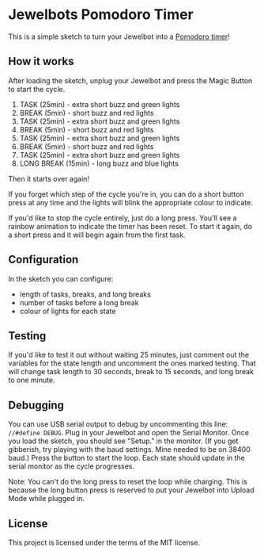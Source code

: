 # Jewelbots Pomodoro Timer

This is a simple sketch to turn your Jewelbot into a [Pomodoro timer](https://en.wikipedia.org/wiki/Pomodoro_Technique)!

## How it works

After loading the sketch, unplug your Jewelbot and press the Magic Button to start the cycle.

1. TASK (25min) - extra short buzz and green lights
2. BREAK (5min) - short buzz and red lights
3. TASK (25min) - extra short buzz and green lights
4. BREAK (5min) - short buzz and red lights
5. TASK (25min) - extra short buzz and green lights
6. BREAK (5min) - short buzz and red lights
7. TASK (25min) - extra short buzz and green lights
8. LONG BREAK (15min) - long buzz and blue lights

Then it starts over again!

If you forget which step of the cycle you're in, you can do a short button press at any time and the lights will blink the appropriate colour to indicate.

If you'd like to stop the cycle entirely, just do a long press. You'll see a rainbow animation to indicate the timer has been reset. To start it again, do a short press and it will begin again from the first task.

## Configuration

In the sketch you can configure:

* length of tasks, breaks, and long breaks
* number of tasks before a long break
* colour of lights for each state

## Testing

If you'd like to test it out without waiting 25 minutes, just comment out the variables for the state length and uncomment the ones marked testing. That will change task length to 30 seconds, break to 15 seconds, and long break to one minute.

## Debugging

You can use USB serial output to debug by uncommenting this line: `//#define DEBUG`. Plug in your Jewelbot and open the Serial Monitor. Once you load the sketch, you should see "Setup." in the monitor. (If you get gibberish, try playing with the baud settings. Mine needed to be on 38400 baud.) Press the button to start the loop. Each state should update in the serial monitor as the cycle progresses.

Note: You can't do the long press to reset the loop while charging. This is because the long button press is reserved to put your Jewelbot into Upload Mode while plugged in.

## License

This project is licensed under the terms of the MIT license.
